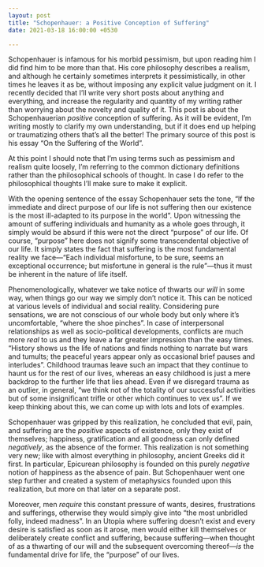 ```yaml
---
layout: post
title: "Schopenhauer: a Positive Conception of Suffering"
date: 2021-03-18 16:00:00 +0530

---
```


Schopenhauer is infamous for his morbid pessimism, but upon reading him I did find him to be more than that. His core philosophy describes a realism, and although he certainly sometimes interprets it pessimistically, in other times he leaves it as be, without imposing any explicit value judgment on it. I recently decided that I’ll write very short posts about anything and everything, and increase the regularity and quantity of my writing rather than worrying about the novelty and quality of it. This post is about the Schopenhauerian _positive_ conception of suffering. As it will be evident, I’m writing mostly to clarify my own understanding, but if it does end up helping or traumatizing others that’s all the better! The primary source of this post is his essay “On the Suffering of the World”.

At this point I should note that I’m using terms such as pessimism and realism quite loosely, I’m referring to the common dictionary definitions rather than the philosophical schools of thought. In case I do refer to the philosophical thoughts I’ll make sure to make it explicit.

With the opening sentence of the essay Schopenhauer sets the tone, “If the immediate and direct purpose of our life is not suffering then our existence is the most ill-adapted to its purpose in the world”. Upon witnessing the amount of suffering individuals and humanity as a whole goes through, it simply would be absurd if this were not the direct “purpose” of our life. Of course, “purpose” here does not signify some transcendental objective of our life. It simply states the fact that suffering is the most fundamental reality we face—“Each individual misfortune, to be sure, seems an exceptional occurrence; but misfortune in general is the rule”—thus it must be inherent in the nature of life itself.

Phenomenologically, whatever we take notice of thwarts our _will_ in some way, when things go our way we simply don’t notice it. This can be noticed at various levels of individual and social reality. Considering pure sensations, we are not conscious of our whole body but only where it’s uncomfortable, “where the shoe pinches”. In case of interpersonal relationships as well as socio-political developments, conflicts are much more _real_ to us and they leave a far greater impression than the easy times. “History shows us the life of nations and finds nothing to narrate but wars and tumults; the peaceful years appear only as occasional brief pauses and interludes”. Childhood traumas leave such an impact that they continue to haunt us for the rest of our lives, whereas an easy childhood is just a mere backdrop to the further life that lies ahead. Even if we disregard trauma as an outlier, in general, “we think not of the totality of our successful activities but of some insignificant trifle or other which continues to vex us”. If we keep thinking about this, we can come up with lots and lots of examples.

Schopenhauer was gripped by this realization, he concluded that evil, pain, and suffering are the _positive_ aspects of existence, only they exist of themselves; happiness, gratification and all goodness can only defined _negatively_, as the absence of the former. This realization is not something very new; like with almost everything in philosophy, ancient Greeks did it first. In particular, Epicurean philosophy is founded on this purely _negative_ notion of happiness as the absence of pain. But Schopenhauer went one step further and created a system of metaphysics founded upon this realization, but more on that later on a separate post.

Moreover, men _require_ this constant pressure of wants, desires, frustrations and sufferings, otherwise they would simply give into “the most unbridled folly, indeed madness”. In an Utopia where suffering doesn’t exist and every desire is satisfied as soon as it arose, men would either kill themselves or deliberately create conflict and suffering, because suffering—when thought of as a thwarting of our will and the subsequent overcoming thereof—_is_ the fundamental drive for life, the “purpose” of our lives.

